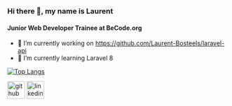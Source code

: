 ### Hi there 👋, my name is Laurent
#### Junior Web Developer Trainee at BeCode.org

- 🔭 I’m currently working on https://github.com/Laurent-Bosteels/laravel-api 
- 🌱 I’m currently learning Laravel 8

[![Top Langs](https://github-readme-stats.vercel.app/api/top-langs/?username=Laurent-Bosteels)](https://github.com/anuraghazra/github-readme-stats)

[<img src='https://cdn.jsdelivr.net/npm/simple-icons@3.0.1/icons/github.svg' alt='github' height='40'>](https://github.com/Laurent-Bosteels)
[<img src='https://cdn.jsdelivr.net/npm/simple-icons@3.0.1/icons/linkedin.svg' alt='linkedin' height='40'>](https://www.linkedin.com/in/https://www.linkedin.com/in/laurent-bosteels-51a415143//)

